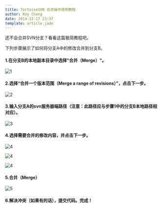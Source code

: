 ```yaml
---
title: TortoiseSVN 合并操作简明教程
author: Roy Cheng
date: 2014-12-17 23:37
template: article.jade
---
```


还不会合并SVN分支？看看这篇极简教程吧。

<span class="more"></span>

下列步骤展示了如何将分支A中的修改合并到分支B。

#### 1.在分支B的本地副本目录中选择"合并（Merge）"。

![1](1.png) 

#### 2.选择“合并一个版本范围（Merge a range of revisions）”，点击下一步。

![2](2.png) 

#### 3.输入分支A的svn服务器端路径（注意：此路径应与步骤1中的分支B本地路径相对应）。

![3](3.png) 

#### 4.选择需要合并的修改内容，并点击下一步。

![4](4.png) 

![4](4-1.png) 

![4](4-2.png) 

#### 5.合并（Merge）

![5](5.png)

#### 6.解决冲突（如果有的话），提交代码。完成！
